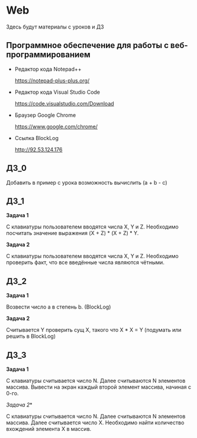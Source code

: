 # Web

Здесь будут материалы с уроков и ДЗ

## Программное обеспечение для работы с веб-программированием

* Редактор кода Notepad++

   https://notepad-plus-plus.org/
   
* Редактор кода Visual Studio Code
   
   https://code.visualstudio.com/Download
  
* Браузер Google Chrome

   https://www.google.com/chrome/
   
* Ссылка BlockLog

   http://92.53.124.176

## ДЗ_0

Добавить в пример с урока возможность вычислить (a + b - c)

## ДЗ_1

**Задача 1**

С клавиатуры пользователем вводятся числа X, Y и Z.
Необходимо посчитать значение выражения (X + Z) * (X + Z) * Y.

**Задача 2**

С клавиатуры пользователем вводятся числа X, Y и Z.
Необходимо проверить факт, что все введённые числа являются чётными.

## ДЗ_2

**Задача 1**

Возвести число a в степень b. (BlockLog)

**Задача 2**

Считывается Y проверить сущ X, такого что X * X = Y (подумать или решить в BlockLog)

## ДЗ_3

**Задача 1**

С клавиатуры считывается число N. Далее считываются N элементов массива. Вывести на экран каждый второй элемент массива, начиная с 0-го.

**Задача* 2**

С клавиатуры считывается число N. Далее считываются N элементов массива. Далее считывается число X. Необходимо найти количество вхождений элемента X в массив.
